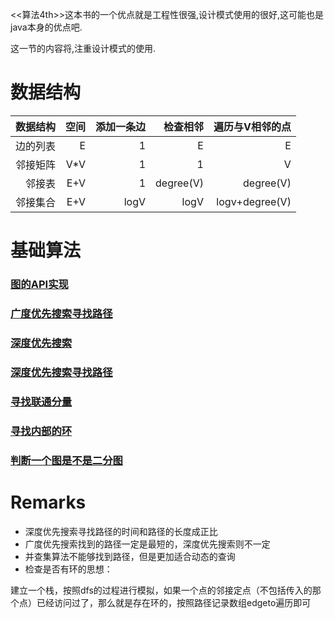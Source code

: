 <<算法4th>>这本书的一个优点就是工程性很强,设计模式使用的很好,这可能也是java本身的优点吧.

这一节的内容将,注重设计模式的使用.

# 数据结构

| 数据结构  |  空间   | 添加一条边 | 检查相邻 | 遍历与V相邻的点 |
| --------: | -------: | -------: | --------: | -------: |
| 边的列表  |    E    |    1    |     E    |    E    |
| 邻接矩阵  |   V*V   |    1    |    1     |    V    |
| 邻接表    |   E+V   |    1    | degree(V)|degree(V)|
| 邻接集合  |E+V       |logV    |logV      |logv+degree(V)|

# 基础算法


### [图的API实现](Graph.cpp)

### [广度优先搜索寻找路径](BreadthFirstPaths.cpp)

### [深度优先搜索](DepthFirstSearch.cpp)

### [深度优先搜索寻找路径](DepthFirstPaths.cpp)

### [寻找联通分量](CC.cpp)

### [寻找内部的环](Cycle.cpp)

### [判断一个图是不是二分图](Bipartite.cpp)

# Remarks

- 深度优先搜索寻找路径的时间和路径的长度成正比
- 广度优先搜索找到的路径一定是最短的，深度优先搜索则不一定
- 并查集算法不能够找到路径，但是更加适合动态的查询
- 检查是否有环的思想：

建立一个栈，按照dfs的过程进行模拟，如果一个点的邻接定点（不包括传入的那个点）已经访问过了，那么就是存在环的，按照路径记录数组edgeto遍历即可


